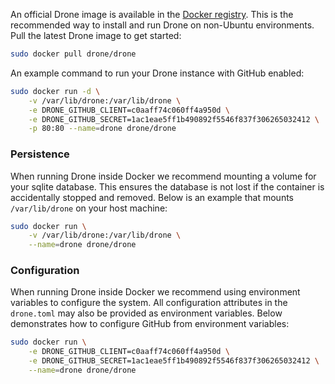 An official Drone image is available in the [Docker registry](https://registry.hub.docker.com/u/drone/drone/). This is the recommended way to install and run Drone on non-Ubuntu environments. Pull the latest Drone image to get started:

```bash
sudo docker pull drone/drone
```

An example command to run your Drone instance with GitHub enabled:

```bash
sudo docker run -d \
	-v /var/lib/drone:/var/lib/drone \
	-e DRONE_GITHUB_CLIENT=c0aaff74c060ff4a950d \
	-e DRONE_GITHUB_SECRET=1ac1eae5ff1b490892f5546f837f306265032412 \
	-p 80:80 --name=drone drone/drone
```

### Persistence

When running Drone inside Docker we recommend mounting a volume for your sqlite database. This ensures the database is not lost if the container is accidentally stopped and removed. Below is an example that mounts `/var/lib/drone` on your host machine:

```bash
sudo docker run \
	-v /var/lib/drone:/var/lib/drone \
	--name=drone drone/drone
```

### Configuration

When running Drone inside Docker we recommend using environment variables to configure the system. All configuration attributes in the `drone.toml` may also be provided as environment variables. Below demonstrates how to configure GitHub from environment variables:

```bash
sudo docker run \
	-e DRONE_GITHUB_CLIENT=c0aaff74c060ff4a950d \
	-e DRONE_GITHUB_SECRET=1ac1eae5ff1b490892f5546f837f306265032412 \
	--name=drone drone/drone
```
